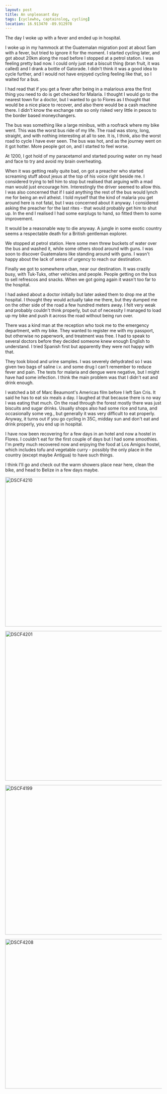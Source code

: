 ```yaml
---
layout: post
title: An unpleasant day
tags: [cyclewho, captainslog, cycling]
location: 16.913470 -89.912978
---
```


The day I woke up with a fever and ended up in hospital.

I woke up in my hammock at the Guatemalan migration post at about 5am with a
fever, but tried to ignore it for the moment. I started cycling later, and got
about 20km along the road before I stopped at a petrol station. I was feeling
pretty bad now. I could only just eat a biscuit thing (bran fruit, it was
called) and I drank a bottle of Gatorade. I didn't think it was a good idea to
cycle further, and I would not have enjoyed cycling feeling like that, so I
waited for a bus.

I had read that if you get a fever after being in a malarious area the first
thing you need to do is get checked for Malaria. I thought I would go to the
nearest town for a doctor, but I wanted to go to Flores as I thought that
would be a nice place to recover, and also there would be a cash machine
there. I didn't know the exchange rate so only risked very little in pesos to
the border based moneychangers.

The bus was something like a large minibus, with a roofrack where my bike
went. This was the worst bus ride of my life. The road was stony, long,
straight, and with nothing interesting at all to see. It is, I think, also the
worst road to cycle I have ever seen. The bus was hot, and as the journey went
on it got hotter. More people got on, and I started to feel worse.

At 1200, I got hold of my paracetamol and started pouring water on my head and
face to try and avoid my brain overheating.

When it was getting really quite bad, on got a preacher who started screaming
stuff about jesus at the top of his voice right beside me. I considered
trying to tell him to stop but realised that arguing with a mad man would just
encourage him. Interestingly the driver seemed to allow this. I was also
concerned that if I said anything the rest of the bus would lynch me for being
an evil atheist. I told myself that the kind of malaria you get around here is
not fatal, but I was concerned about it anyway. I considered asking the
preacher for the last rites - that would probably get him to shut up. In the
end I realised I had some earplugs to hand, so fitted them to some
improvement.

It would be a reasonable way to die anyway. A jungle in some exotic country
seems a respectable death for a British gentleman explorer.

We stopped at petrol station. Here some men threw buckets of water over the
bus and washed it, while some others stood around with guns. I was soon to
discover Guatemalans like standing around with guns. I wasn't happy about the
lack of sense of urgency to reach our destination.

Finally we got to somewhere urban, near our destination. It was crazily busy,
with Tuk-Tuks, other vehicles and people. People getting on the bus to sell
refrescos and snacks. When we got going again it wasn't too far to the hospital.

I had asked about a doctor initially but later asked them to drop me at the
hospital. I thought they would actually take me there, but they dumped me on
the other side of the road a few hundred meters away. I felt very weak and
probably couldn't think properly, but out of necessity I managed to load up my
bike and push it across the road without being run over.

There was a kind man at the reception who took me to the emergency department,
with my bike. They wanted to register me with my passport, but otherwise no
paperwork, and treatment was free. I had to speak to several doctors before
they decided someone knew enough English to understand. I tried Spanish first
but apparently they were not happy with that.

They took blood and urine samples. I was severely dehydrated so I was given
two bags of saline i.v. and some drug I can't remember to reduce fever and
pain. The tests for malaria and dengue were negative, but I might have had
some infection. I think the main problem was that I didn't eat and drink
enough.

I watched a bit of Marc Beaumont's Americas film before I left San Cris. It
said he has to eat six meals a day. I laughed at that because there is no way
I was eating that much. On the road through the forest mostly there was just
biscuits and sugar drinks. Usually shops also had some rice and tuna, and
occasionally some veg., but generally it was very difficult to eat
properly. Anyway, it turns out if you go cycling in 35C, midday sun and don't
eat and drink properly, you end up in hospital.

I have now been recovering for a few days in an hotel and now a hostel in
Flores. I couldn't eat for the first couple of days but I had some
smoothies. I'm pretty much recovered now and enjoying the food at Los Amigos
hostel, which includes tofu and vegetable curry - possibly the only place in
the country (except maybe Antigua) to have such things.

I think I'll go and check out the warm showers place near here, clean the
bike, and head to Belize in a few days maybe.

<a href="http://www.flickr.com/photos/mm0hai/8696706948/" title="DSCF4210 by mm0hai, on Flickr"><img src="http://farm9.staticflickr.com/8396/8696706948_209dc5e844_z.jpg" width="640" height="480" alt="DSCF4210"></a>

<a href="http://www.flickr.com/photos/mm0hai/8695285843/" title="DSCF4201 by mm0hai, on Flickr"><img src="http://farm9.staticflickr.com/8535/8695285843_69d392516c_z.jpg" width="640" height="480" alt="DSCF4201"></a>

<a href="http://www.flickr.com/photos/mm0hai/8696405860/" title="DSCF4199 by mm0hai, on Flickr"><img src="http://farm9.staticflickr.com/8399/8696405860_486a234a45_z.jpg" width="640" height="480" alt="DSCF4199"></a>

<a href="http://www.flickr.com/photos/mm0hai/8696705644/" title="DSCF4208 by mm0hai, on Flickr"><img src="http://farm9.staticflickr.com/8114/8696705644_c7e56dac62_z.jpg" width="640" height="480" alt="DSCF4208"></a>
